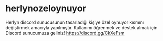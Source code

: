 # herlynozeloynuyor
Herlyn discord sunucusunun tasarladığı kişiye özel oynuyor kısmını değiştirmek amacıyla yapılmıştır. Kullanımı öğrenmek ve destek almak için Discord sunucumuza geliniz! https://discord.gg/CkXeFsm
